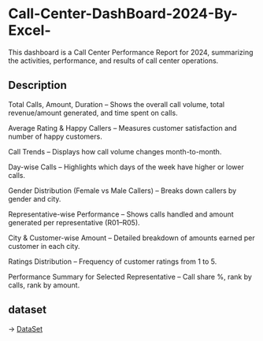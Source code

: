 # Call-Center-DashBoard-2024-By-Excel-
This dashboard is a Call Center Performance Report for 2024, summarizing the activities, performance, and results of call center operations.
## Description
Total Calls, Amount, Duration – Shows the overall call volume, total revenue/amount generated, and time spent on calls.

Average Rating & Happy Callers – Measures customer satisfaction and number of happy customers.

Call Trends – Displays how call volume changes month-to-month.

Day-wise Calls – Highlights which days of the week have higher or lower calls.

Gender Distribution (Female vs Male Callers) – Breaks down callers by gender and city.

Representative-wise Performance – Shows calls handled and amount generated per representative (R01–R05).

City & Customer-wise Amount – Detailed breakdown of amounts earned per customer in each city.

Ratings Distribution – Frequency of customer ratings from 1 to 5.

Performance Summary for Selected Representative – Call share %, rank by calls, rank by amount.
## dataset
-> <a href="https://in.docworkspace.com/d/sIA7EwarJAbvm6MYG?sa=601.1037">DataSet</a>
